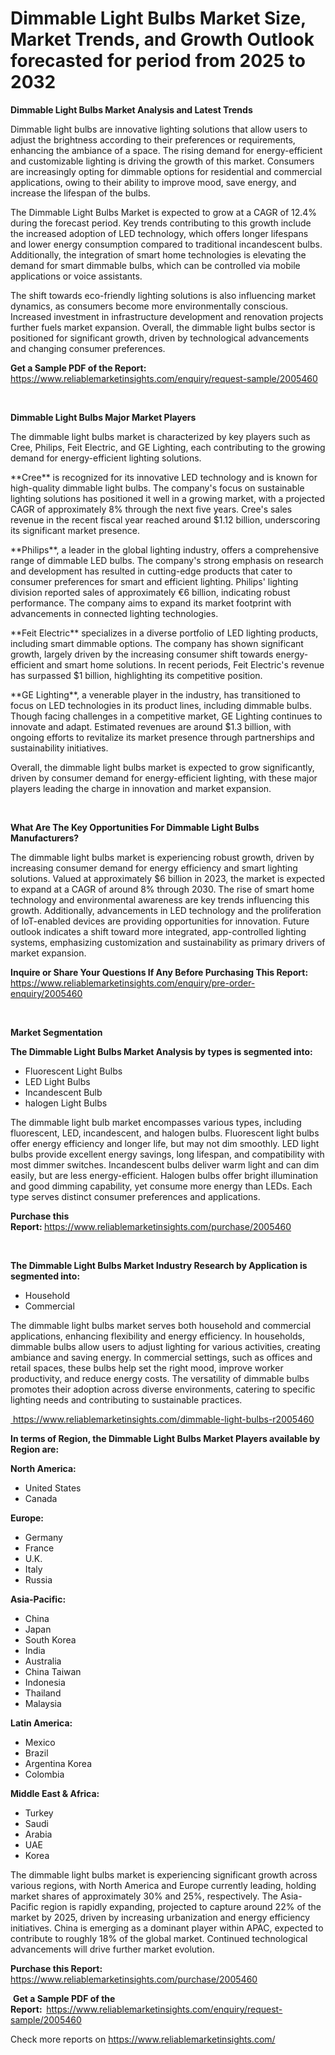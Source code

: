<p><h1>Dimmable Light Bulbs Market Size, Market Trends, and Growth Outlook forecasted for period from 2025 to 2032</h1></p><p><strong>Dimmable Light Bulbs Market Analysis and Latest Trends</strong></p>
<p><p>Dimmable light bulbs are innovative lighting solutions that allow users to adjust the brightness according to their preferences or requirements, enhancing the ambiance of a space. The rising demand for energy-efficient and customizable lighting is driving the growth of this market. Consumers are increasingly opting for dimmable options for residential and commercial applications, owing to their ability to improve mood, save energy, and increase the lifespan of the bulbs.</p><p>The Dimmable Light Bulbs Market is expected to grow at a CAGR of 12.4% during the forecast period. Key trends contributing to this growth include the increased adoption of LED technology, which offers longer lifespans and lower energy consumption compared to traditional incandescent bulbs. Additionally, the integration of smart home technologies is elevating the demand for smart dimmable bulbs, which can be controlled via mobile applications or voice assistants.</p><p>The shift towards eco-friendly lighting solutions is also influencing market dynamics, as consumers become more environmentally conscious. Increased investment in infrastructure development and renovation projects further fuels market expansion. Overall, the dimmable light bulbs sector is positioned for significant growth, driven by technological advancements and changing consumer preferences.</p></p>
<p><strong>Get a Sample PDF of the Report:&nbsp;</strong> <a href="https://www.reliablemarketinsights.com/enquiry/request-sample/2005460?utm_campaign=2593&utm_medium=2&utm_source=Github&utm_content=ia&utm_term=23022025&utm_id=dimmable-light-bulbs">https://www.reliablemarketinsights.com/enquiry/request-sample/2005460</a></p>
<p>&nbsp;</p>
<p><strong>Dimmable Light Bulbs Major Market Players</strong></p>
<p><p>The dimmable light bulbs market is characterized by key players such as Cree, Philips, Feit Electric, and GE Lighting, each contributing to the growing demand for energy-efficient lighting solutions.</p><p>**Cree** is recognized for its innovative LED technology and is known for high-quality dimmable light bulbs. The company's focus on sustainable lighting solutions has positioned it well in a growing market, with a projected CAGR of approximately 8% through the next five years. Cree's sales revenue in the recent fiscal year reached around $1.12 billion, underscoring its significant market presence.</p><p>**Philips**, a leader in the global lighting industry, offers a comprehensive range of dimmable LED bulbs. The company's strong emphasis on research and development has resulted in cutting-edge products that cater to consumer preferences for smart and efficient lighting. Philips' lighting division reported sales of approximately €6 billion, indicating robust performance. The company aims to expand its market footprint with advancements in connected lighting technologies.</p><p>**Feit Electric** specializes in a diverse portfolio of LED lighting products, including smart dimmable options. The company has shown significant growth, largely driven by the increasing consumer shift towards energy-efficient and smart home solutions. In recent periods, Feit Electric's revenue has surpassed $1 billion, highlighting its competitive position.</p><p>**GE Lighting**, a venerable player in the industry, has transitioned to focus on LED technologies in its product lines, including dimmable bulbs. Though facing challenges in a competitive market, GE Lighting continues to innovate and adapt. Estimated revenues are around $1.3 billion, with ongoing efforts to revitalize its market presence through partnerships and sustainability initiatives.</p><p>Overall, the dimmable light bulbs market is expected to grow significantly, driven by consumer demand for energy-efficient lighting, with these major players leading the charge in innovation and market expansion.</p></p>
<p>&nbsp;</p>
<p><strong>What Are The Key Opportunities For Dimmable Light Bulbs Manufacturers?</strong></p>
<p><p>The dimmable light bulbs market is experiencing robust growth, driven by increasing consumer demand for energy efficiency and smart lighting solutions. Valued at approximately $6 billion in 2023, the market is expected to expand at a CAGR of around 8% through 2030. The rise of smart home technology and environmental awareness are key trends influencing this growth. Additionally, advancements in LED technology and the proliferation of IoT-enabled devices are providing opportunities for innovation. Future outlook indicates a shift toward more integrated, app-controlled lighting systems, emphasizing customization and sustainability as primary drivers of market expansion.</p></p>
<p><strong>Inquire or Share Your Questions If Any Before Purchasing This Report:</strong> <a href="https://www.reliablemarketinsights.com/enquiry/pre-order-enquiry/2005460?utm_campaign=2593&utm_medium=2&utm_source=Github&utm_content=ia&utm_term=23022025&utm_id=dimmable-light-bulbs">https://www.reliablemarketinsights.com/enquiry/pre-order-enquiry/2005460</a></p>
<p>&nbsp;</p>
<p><strong>Market Segmentation</strong></p>
<p><strong>The Dimmable Light Bulbs Market Analysis by types is segmented into:</strong></p>
<p><ul><li>Fluorescent Light Bulbs</li><li>LED Light Bulbs</li><li>Incandescent Bulb</li><li>halogen Light Bulbs</li></ul></p>
<p><p>The dimmable light bulb market encompasses various types, including fluorescent, LED, incandescent, and halogen bulbs. Fluorescent light bulbs offer energy efficiency and longer life, but may not dim smoothly. LED light bulbs provide excellent energy savings, long lifespan, and compatibility with most dimmer switches. Incandescent bulbs deliver warm light and can dim easily, but are less energy-efficient. Halogen bulbs offer bright illumination and good dimming capability, yet consume more energy than LEDs. Each type serves distinct consumer preferences and applications.</p></p>
<p><strong>Purchase this Report:&nbsp;</strong><a href="https://www.reliablemarketinsights.com/purchase/2005460?utm_campaign=2593&utm_medium=2&utm_source=Github&utm_content=ia&utm_term=23022025&utm_id=dimmable-light-bulbs">https://www.reliablemarketinsights.com/purchase/2005460</a></p>
<p>&nbsp;</p>
<p><strong>The Dimmable Light Bulbs Market Industry Research by Application is segmented into:</strong></p>
<p><ul><li>Household</li><li>Commercial</li></ul></p>
<p><p>The dimmable light bulbs market serves both household and commercial applications, enhancing flexibility and energy efficiency. In households, dimmable bulbs allow users to adjust lighting for various activities, creating ambiance and saving energy. In commercial settings, such as offices and retail spaces, these bulbs help set the right mood, improve worker productivity, and reduce energy costs. The versatility of dimmable bulbs promotes their adoption across diverse environments, catering to specific lighting needs and contributing to sustainable practices.</p></p>
<p><a href="https://www.reliablemarketinsights.com/dimmable-light-bulbs-r2005460?utm_campaign=2593&utm_medium=2&utm_source=Github&utm_content=ia&utm_term=23022025&utm_id=dimmable-light-bulbs">&nbsp;https://www.reliablemarketinsights.com/dimmable-light-bulbs-r2005460</a></p>
<p><strong>In terms of Region, the Dimmable Light Bulbs Market Players available by Region are:</strong></p>
<p>
    <p> <strong> North America: </strong>
        <ul>
            <li>United States</li>
            <li>Canada</li>
        </ul>
        </p> 
    <p> <strong> Europe: </strong>
        <ul>
            <li>Germany</li>
            <li>France</li>
            <li>U.K.</li>
            <li>Italy</li>
            <li>Russia</li>
        </ul>
        </p> 
    <p> <strong> Asia-Pacific: </strong>
        <ul>
            <li>China</li>
            <li>Japan</li>
            <li>South Korea</li>
            <li>India</li>
            <li>Australia</li>
            <li>China Taiwan</li>
            <li>Indonesia</li>
            <li>Thailand</li>
            <li>Malaysia</li>
        </ul>
        </p> 
    <p> <strong> Latin America: </strong>
        <ul>
            <li>Mexico</li>
            <li>Brazil</li>
            <li>Argentina Korea</li>
            <li>Colombia</li>
        </ul>
        </p> 
    <p> <strong> Middle East & Africa: </strong>
        <ul>
            <li>Turkey</li>
            <li>Saudi</li>
            <li>Arabia</li>
            <li>UAE</li>
            <li>Korea</li>
        </ul>
    </p>
    </p>
<p><p>The dimmable light bulbs market is experiencing significant growth across various regions, with North America and Europe currently leading, holding market shares of approximately 30% and 25%, respectively. The Asia-Pacific region is rapidly expanding, projected to capture around 22% of the market by 2025, driven by increasing urbanization and energy efficiency initiatives. China is emerging as a dominant player within APAC, expected to contribute to roughly 18% of the global market. Continued technological advancements will drive further market evolution.</p></p>
<p><strong>Purchase this Report: </strong><a href="https://www.reliablemarketinsights.com/purchase/2005460?utm_campaign=2593&utm_medium=2&utm_source=Github&utm_content=ia&utm_term=23022025&utm_id=dimmable-light-bulbs">https://www.reliablemarketinsights.com/purchase/2005460</a></p>
<p>&nbsp;<strong>Get a Sample PDF of the Report:&nbsp;&nbsp;</strong><a href="https://www.reliablemarketinsights.com/enquiry/request-sample/2005460?utm_campaign=2593&utm_medium=2&utm_source=Github&utm_content=ia&utm_term=23022025&utm_id=dimmable-light-bulbs">https://www.reliablemarketinsights.com/enquiry/request-sample/2005460</a></p>
<p><strong></strong></p>
<p>Check more reports on <a href="https://www.reliablemarketinsights.com/?utm_campaign=2593&utm_medium=2&utm_source=Github&utm_content=ia&utm_term=23022025&utm_id=dimmable-light-bulbs">https://www.reliablemarketinsights.com/</a></p>